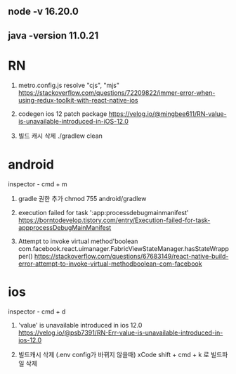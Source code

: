 ## node -v 16.20.0

## java -version 11.0.21

# RN

1. metro.config.js resolve "cjs", "mjs"
   https://stackoverflow.com/questions/72209822/immer-error-when-using-redux-toolkit-with-react-native-ios

2. codegen ios 12 patch package
   https://velog.io/@mingbee611/RN-value-is-unavailable-introduced-in-iOS-12.0

3. 빌드 캐시 삭제
   ./gradlew clean

# android

inspector - cmd + m

1. gradle 권한 추가
   chmod 755 android/gradlew

2. execution failed for task ':app:processdebugmainmanifest'
   https://borntodevelop.tistory.com/entry/Execution-failed-for-task-appprocessDebugMainManifest

3. Attempt to invoke virtual method'boolean com.facebook.react.uimanager.FabricViewStateManager.hasStateWrappper()
   https://stackoverflow.com/questions/67683149/react-native-build-error-attempt-to-invoke-virtual-methodboolean-com-facebook

# ios

inspector - cmd + d

1. 'value' is unavailable introduced in ios 12.0
   https://velog.io/@psb7391/RN-Err-value-is-unavailable-introduced-in-ios-12.0

2. 빌드캐시 삭제 (.env config가 바뀌지 않을때)
   xCode shift + cmd + k 로 빌드파일 삭제

